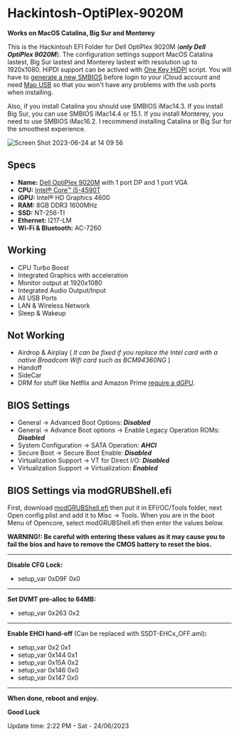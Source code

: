 # **Hackintosh-OptiPlex-9020M**
**Works on MacOS Catalina, Big Sur and Monterey**

This is the Hackintosh EFI Folder for Dell OptiPlex 9020M (**_only Dell OptiPlex 9020M_**). The configuration settings support MacOS Catalina lastest, Big Sur lastest and Monterey lastest with resolution up to 1920x1080. HiPDI support can be actived with [One Key HiDPI](https://github.com/xzhih/one-key-hidpi/blob/master/README.md) script. You will have to [generate a new SMBIOS](https://github.com/corpnewt/GenSMBIOS) before login to your iCloud account and need [Map USB](https://dortania.github.io/OpenCore-Post-Install/usb/intel-mapping/intel.html) so that you won't have any problems with the usb ports when installing.

Also, if you install Catalina you should use SMBIOS iMac14.3. If you install Big Sur, you can use SMBIOS iMac14.4 or 15.1. If you install Monterey, you need to use SMBIOS iMac16.2. I recommend installing Catalina or Big Sur for the smoothest experience.

![Screen Shot 2023-06-24 at 14 09 56](https://github.com/hoaug-tran/Optiplex-9020M/assets/92006941/7498e19c-438c-492c-b90f-7938f98f5f69)

## **Specs**

* **Name:** [Dell OptiPlex 9020M](https://www.hardware-corner.net/desktop-models/Dell-OptiPlex-9020M/) with 1 port DP and 1 port VGA
* **CPU:** [Intel® Core™ i5-4590T](https://ark.intel.com/content/www/vn/vi/ark/products/78928/intel-core-i5-4590t-processor-6m-cache-up-to-3-00-ghz.html)
* **iGPU:** Intel® HD Graphics 4600
* **RAM:** 8GB DDR3 1600MHz
* **SSD:** NT-256-TI
* **Ethernet:** I217-LM
* **Wi-Fi & Bluetooth:** AC-7260

## **Working**

* CPU Turbo Boost
* Integrated Graphics with acceleration
* Monitor output at 1920x1080
* Integrated Audio Output/Input
* All USB Ports
* LAN & Wireless Network
* Sleep & Wakeup

## **Not  Working**

* Airdrop & Airplay ( *It can be fixed if you replace the Intel card with a native Broadcom Wifi card such as BCM94360NG* )
* Handoff
* SideCar
* DRM for stuff like Netflix and Amazon Prime [require a dGPU](https://github.com/acidanthera/WhateverGreen/blob/master/Manual/FAQ.Chart.md).

## **BIOS Settings**
- General → Advanced Boot Options: ***Disabled***
- General → Advance Boot options → Enable Legacy Operation ROMs: ***Disabled***
- System Configuration → SATA Operation: ***AHCI***
- Secure Boot → Secure Boot Enable: ***Disabled***
- Virtualization Support → VT for Direct I/O: ***Disabled***
- Virtualization Support → Virtualization: ***Enabled***


## **BIOS Settings via modGRUBShell.efi**

First, download [modGRUBShell.efi](https://github.com/datasone/grub-mod-setup_var/releases) then put it in EFI/OC/Tools folder, next Open config.plist and add it to Misc -> Tools. When you are in the boot Menu of Opencore, select modGRUBShell.efi then enter the values below.

 **WARNING!: Be careful with entering these values as it may cause you to fail the bios and have to remove the CMOS battery to reset the bios.**

---
**Disable CFG Lock:** 
  * setup_var 0xD9F 0x0
---
**Set DVMT pre-alloc to 64MB:** 
  * setup_var 0x263 0x2
---
**Enable EHCI hand-off** (Can be replaced with SSDT-EHCx_OFF.aml)**:**
  * setup_var 0x2 0x1
  * setup_var 0x144 0x1
  * setup_var 0x15A 0x2
  * setup_var 0x146 0x0
  * setup_var 0x147 0x0
---

**When done, reboot and enjoy.**

**Good Luck** 

Update time: 2:22 PM - Sat - 24/06/2023

